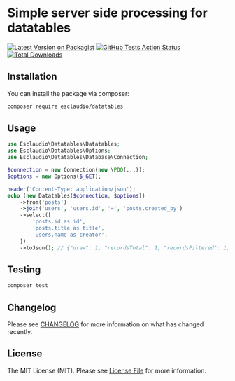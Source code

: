 # Simple server side processing for datatables

[![Latest Version on Packagist](https://img.shields.io/packagist/v/esclaudio/datatables.svg?style=flat-square)](https://packagist.org/packages/esclaudio/datatables)
[![GitHub Tests Action Status](https://img.shields.io/github/workflow/status/esclaudio/datatables/run-tests?label=tests)](https://github.com/esclaudio/datatables/actions?query=workflow%3Arun-tests+branch%3Amaster)
[![Total Downloads](https://img.shields.io/packagist/dt/esclaudio/datatables.svg?style=flat-square)](https://packagist.org/packages/esclaudio/datatables)

## Installation

You can install the package via composer:

```bash
composer require esclaudio/datatables
```

## Usage

``` php
use Esclaudio\Datatables\Datatables;
use Esclaudio\Datatables\Options;
use Esclaudio\Datatables\Database\Connection;

$connection = new Connection(new \PDO(...));
$options = new Options($_GET);

header('Content-Type: application/json');
echo (new Datatables($connection, $options))
    ->from('posts')
    ->join('users', 'users.id', '=', 'posts.created_by')
    ->select([
        'posts.id as id',
        'posts.title as title',
        'users.name as creator',
    ])
    ->toJson(); // {"draw": 1, "recordsTotal": 1, "recordsFiltered": 1, "data": {...}}
```

## Testing

``` bash
composer test
```

## Changelog

Please see [CHANGELOG](CHANGELOG.md) for more information on what has changed recently.

## License

The MIT License (MIT). Please see [License File](LICENSE.md) for more information.
